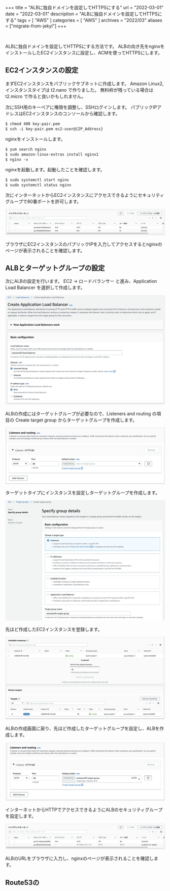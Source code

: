 +++
title =  "ALBに独自ドメインを設定してHTTPSにする"
url = "2022-03-01"
date = "2022-03-01"
description = "ALBに独自ドメインを設定してHTTPSにする"
tags = [
  "AWS"
]
categories = [
  "AWS"
]
archives = "2022/03"
aliases = ["migrate-from-jekyl"]
+++

<br>

ALBに独自ドメインを設定してHTTPSにする方法です。
ALBの向き先をnginxをインストールしたEC2インスタンスに設定し、ACMを使ってHTTPSにします。


## EC2インスタンスの設定

まずEC2インスタンスをパブリックサブネットに作成します。
Amazon Linux2, インスタンスタイプは t2.nano で作りました。
無料枠が残っている場合は t2.micro で作ると良いかもしれません。

次にSSH用のキーペアに権限を調整し、SSHログインします。
パブリックIPアドレスはEC2インスタンスのコンソールから確認します。

```
$ chmod 400 key-pair.pem
$ ssh -i key-pair.pem ec2-user@{IP_Address}
```

nginxをインストールします。

```
$ yum search nginx
$ sudo amazon-linux-extras install nginx1
$ nginx -v
```

nginxを起動します。起動したことを確認します。

```
$ sudo systemctl start nginx
$ sudo systemctl status nginx
```

次にインターネットからEC2インスタンスにアクセスできるようにセキュリティグループで80番ポートを許可します。

![Security Group](1.png)

ブラウザにEC2インスタンスのパブリックIPを入力してアクセスするとnginxのページが表示されることを確認します。


## ALBとターゲットグループの設定

次にALBの設定を行います。
EC2 -> ロードバランサー と進み、Application Load Balancer を選択して作成します。

![Create ALB](2.png)

ALBの作成にはターゲットグループが必要なので、Listeners and routing の項目の Create target group からターゲットグループを作成します。

![Create Target Type](3.png)

ターゲットタイプにインスタンスを設定しターゲットグループを作成します。

![Choose Instance Type](4.png)

先ほど作成したEC2インスタンスを登録します。

![Register Instance](5.png)

ALBの作成画面に戻り、先ほど作成したターゲットグループを設定し、ALBを作成します。

![Set Target Group](6.png)

インターネットからHTTPでアクセスできるようにALBのセキュリティグループを設定します。

![Register Instance](7.png)

ALBのURLをブラウザに入力し、nginxのページが表示されることを確認します。


## Route53の

